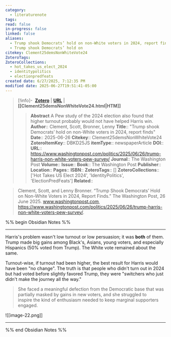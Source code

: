 ```yaml
---
category:
  - literaturenote
tags: 
read: false
in-progress: false
linked: false
aliases:
  - Trump shook Democrats’ hold on non-White voters in 2024, report finds
  - Trump shook Democrats’ hold on
citekey: Clement25demsNonWhiteVote24
ZoteroTags: 
ZoteroCollections:
  - hot_takes_us_elect_2024
  - identitypolitics
  - electionpredfeats
created date: 6/27/2025, 7:12:35 PM
modified date: 2025-06-27T19:51:41-05:00
---
```


> [!info]- &nbsp;[**Zotero**](zotero://select/library/items/DBKD25JS)  | [**URL**](https://www.washingtonpost.com/politics/2025/06/26/trump-harris-non-white-voters-pew-survey/) | **[[Clement25demsNonWhiteVote24.html|HTM]]**
>> **Abstract**
> A Pew study of the 2024 election also found that higher turnout probably would not have helped Harris win.
> > **Author**:: Clement, Scott,  Bronner, Lenny
> **Title**:: "Trump shook Democrats’ hold on non-White voters in 2024, report finds"
> **Date**:: 2025-06-26
> **Citekey**:: Clement25demsNonWhiteVote24
> **ZoteroItemKey**:: DBKD25JS
> **itemType**:: newspaperArticle
> **DOI**:: 
> **URL**:: https://www.washingtonpost.com/politics/2025/06/26/trump-harris-non-white-voters-pew-survey/
> **Journal**:: The Washington Post
> **Volume**:: 
> **Issue**:: 
> **Book**:: The Washington Post
> **Publisher**:: 
> **Location**:: 
> **Pages**:: 
> **ISBN**:: 
> **ZoteroTags**:: []
> **ZoteroCollections**:: ['Hot Takes US Elect 2024', 'IdentityPolitics', 'ElectionPredFeats']
> **Related**::

>  Clement, Scott, and Lenny Bronner. “Trump Shook Democrats’ Hold on Non-White Voters in 2024, Report Finds.” The Washington Post, 26 June 2025. www.washingtonpost.com, https://www.washingtonpost.com/politics/2025/06/26/trump-harris-non-white-voters-pew-survey/.

%% begin Obsidian Notes %%
___
Harris's problem wasn't low turnout or low persuasion; it was **both** of them.  Trump made big gains among Black's, Asians, young voters, and especially Hispanics (50% voted from Trump).  The White vote remained about the same.  

Turnout-wise, if turnout had been higher, the best result for Harris would have been "no change".   The truth is that people who didn't turn out in 2024 but had voted before slightly favored Trump, they were "switchers who just didn't make the journey all the way."

> She faced a meaningful defection from the Democratic base that was partially masked by gains in new voters, and she struggled to inspire the kind of enthusiasm needed to keep marginal supporters engaged.

![[image-22.png]]
___
%% end Obsidian Notes %%
